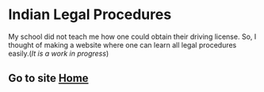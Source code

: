 # Indian Legal Procedures
My school did not teach me how one could obtain their driving license. So, I thought of making a website where one can learn all legal procedures easily.(*It is a work in progress*)

## Go to site [Home](/legal-procedures/home)
